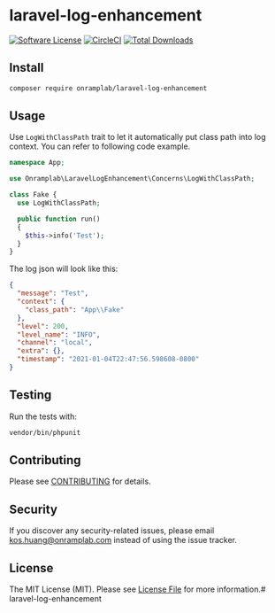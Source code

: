 # laravel-log-enhancement

[![Software License](https://img.shields.io/badge/license-MIT-brightgreen.svg?style=flat-square)](LICENSE.md)
[![CircleCI](https://circleci.com/gh/OnrampLab/next-starter.svg?style=shield)]()
[![Total Downloads](https://img.shields.io/packagist/dt/onramplab/laravel-log-enhancement.svg?style=flat-square)](https://packagist.org/packages/onramplab/laravel-log-enhancement)


## Install

```bash
composer require onramplab/laravel-log-enhancement
```


## Usage

Use `LogWithClassPath` trait to let it automatically put class path into log context. You can refer to following code example.

```php
namespace App;

use Onramplab\LaravelLogEnhancement\Concerns\LogWithClassPath;

class Fake {
  use LogWithClassPath;

  public function run()
  {
    $this->info('Test');
  }
}
```

The log json will look like this:

```json
{
  "message": "Test",
  "context": {
    "class_path": "App\\Fake"
  },
  "level": 200,
  "level_name": "INFO",
  "channel": "local",
  "extra": {},
  "timestamp": "2021-01-04T22:47:56.598608-0800"
}
```




## Testing

Run the tests with:

```bash
vendor/bin/phpunit
```


## Contributing

Please see [CONTRIBUTING](CONTRIBUTING.md) for details.


## Security

If you discover any security-related issues, please email kos.huang@onramplab.com instead of using the issue tracker.


## License

The MIT License (MIT). Please see [License File](/LICENSE.md) for more information.# laravel-log-enhancement
